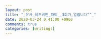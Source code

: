 ```yaml
---
layout: post
title: "_유사_레즈비언_파티__3회가_열립니다^^_"
date: 2020-03-24 0:41:00 +0900
comments: true 
categories: [writings] 
---
```

